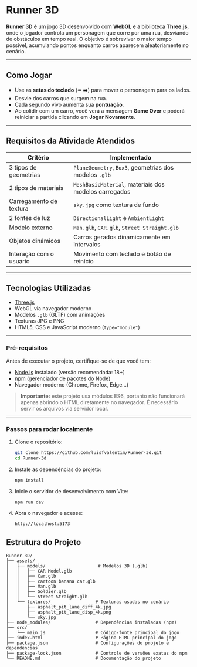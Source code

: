 #  Runner 3D

**Runner 3D** é um jogo 3D desenvolvido com **WebGL** e a biblioteca **Three.js**, onde o jogador controla um personagem que corre por uma rua, desviando de obstáculos em tempo real. O objetivo é sobreviver o maior tempo possível, acumulando pontos enquanto carros aparecem aleatoriamente no cenário.

---

##  Como Jogar

- Use as **setas do teclado** (⬅️ ➡️) para mover o personagem para os lados.
- Desvie dos carros que surgem na rua.
- Cada segundo vivo aumenta sua **pontuação**.
- Ao colidir com um carro, você verá a mensagem **Game Over** e poderá reiniciar a partida clicando em **Jogar Novamente**.

---

## Requisitos da Atividade Atendidos

| Critério | Implementado |
|---------|--------------|
| 3 tipos de geometrias |  `PlaneGeometry`, `Box3`, geometrias dos modelos `.glb` |
| 2 tipos de materiais |  `MeshBasicMaterial`, materiais dos modelos carregados |
| Carregamento de textura |  `sky.jpg` como textura de fundo |
| 2 fontes de luz |  `DirectionalLight` e `AmbientLight` |
| Modelo externo |  `Man.glb`, `CAR.glb`, `Street Straight.glb` |
| Objetos dinâmicos |  Carros gerados dinamicamente em intervalos |
| Interação com o usuário |  Movimento com teclado e botão de reinício |

---

## Tecnologias Utilizadas

- [Three.js](https://threejs.org/)
- WebGL via navegador moderno
- Modelos `.glb` (GLTF) com animações
- Texturas JPG e PNG
- HTML5, CSS e JavaScript moderno (`type="module"`)

---

### Pré-requisitos

Antes de executar o projeto, certifique-se de que você tem:

- [Node.js](https://nodejs.org/) instalado (versão recomendada: 18+)
- [npm](https://www.npmjs.com/) (gerenciador de pacotes do Node)
- Navegador moderno (Chrome, Firefox, Edge...)

> **Importante:** este projeto usa módulos ES6, portanto não funcionará apenas abrindo o HTML diretamente no navegador. É necessário servir os arquivos via servidor local.

---

### Passos para rodar localmente

1. Clone o repositório:
   ```bash
   git clone https://github.com/luisfvalentim/Runner-3d.git
   cd Runner-3d
   
2. Instale as dependências do projeto:
   ```bash
   npm install

4. Inicie o servidor de desenvolvimento com Vite:
   ```bash
   npm run dev

6. Abra o navegador e acesse:
   ```bash
   http://localhost:5173

## Estrutura do Projeto

```plaintext
Runner-3D/
├── assets/
│   ├── models/                    # Modelos 3D (.glb)
│   │   ├── CAR Model.glb
│   │   ├── Car.glb
│   │   ├── cartoon banana car.glb
│   │   ├── Man.glb
│   │   ├── Soldier.glb
│   │   └── Street Straight.glb
│   └── textures/                 # Texturas usadas no cenário
│       ├── asphalt_pit_lane_diff_4k.jpg
│       ├── asphalt_pit_lane_disp_4k.png
│       └── sky.jpg
├── node_modules/                 # Dependências instaladas (npm)
├── src/
│   └── main.js                   # Código-fonte principal do jogo
├── index.html                    # Página HTML principal do jogo
├── package.json                  # Configurações do projeto e dependências
├── package-lock.json             # Controle de versões exatas do npm
└── README.md                     # Documentação do projeto
